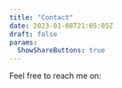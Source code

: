 ```yaml
---
title: "Contact"
date: 2023-01-08T21:05:05Z
draft: false
params:
  ShowShareButtons: true
---
```



Feel free to reach me on: 

